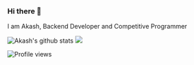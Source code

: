 ### Hi there 👋

I am Akash, Backend Developer and Competitive Programmer <br>

![Akash's github stats](https://github-readme-stats.vercel.app/api?username=HelloGit2309&show_icons=true&theme=tokyonight)
<img src = "https://github-readme-stats.vercel.app/api/top-langs/?username=HelloGit2309&langs_count=5&theme=tokyonight">

![Profile views](https://gpvc.arturio.dev/HelloGit2309)  

<!--
**HelloGit2309/HelloGit2309** is a ✨ _special_ ✨ repository because its `README.md` (this file) appears on your GitHub profile.

Here are some ideas to get you started:

- 🔭 I’m currently working on ...
- 🌱 I’m currently learning ...
- 👯 I’m looking to collaborate on ...
- 🤔 I’m looking for help with ...
- 💬 Ask me about ...
- 📫 How to reach me: ...
- 😄 Pronouns: ...
- ⚡ Fun fact: ...
-->
